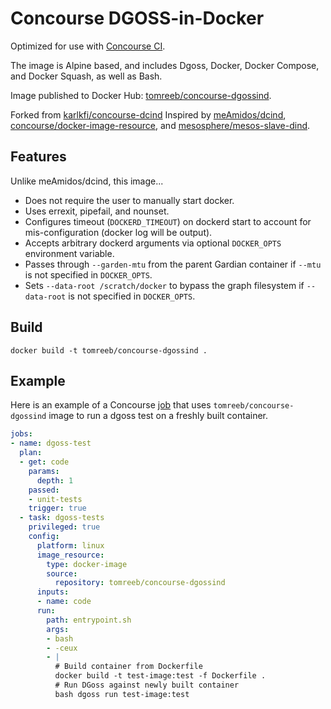 # Concourse DGOSS-in-Docker

Optimized for use with [Concourse CI](http://concourse.ci/).

The image is Alpine based, and includes Dgoss, Docker, Docker Compose, and Docker Squash, as well as Bash.

Image published to Docker Hub: [tomreeb/concourse-dgossind](https://hub.docker.com/r/tomreeb/concourse-dgossind/).

Forked from [karlkfi/concourse-dcind](https://github.com/karlkfi/concourse-dcind)
Inspired by [meAmidos/dcind](https://github.com/meAmidos/dcind),  [concourse/docker-image-resource](https://github.com/concourse/docker-image-resource/blob/master/assets/common.sh), and [mesosphere/mesos-slave-dind](https://github.com/mesosphere/mesos-slave-dind).

## Features

Unlike meAmidos/dcind, this image...

- Does not require the user to manually start docker.
- Uses errexit, pipefail, and nounset.
- Configures timeout (`DOCKERD_TIMEOUT`) on dockerd start to account for mis-configuration (docker log will be output).
- Accepts arbitrary dockerd arguments via optional `DOCKER_OPTS` environment variable.
- Passes through `--garden-mtu` from the parent Gardian container if `--mtu` is not specified in `DOCKER_OPTS`.
- Sets `--data-root /scratch/docker` to bypass the graph filesystem if `--data-root` is not specified in `DOCKER_OPTS`.

## Build

```
docker build -t tomreeb/concourse-dgossind .
```

## Example

Here is an example of a Concourse [job](http://concourse.ci/concepts.html) that uses ```tomreeb/concourse-dgossind``` image to run a dgoss test on a freshly built container.

```yaml
jobs:
- name: dgoss-test
  plan:
  - get: code
    params:
      depth: 1
    passed:
    - unit-tests
    trigger: true
  - task: dgoss-tests
    privileged: true
    config:
      platform: linux
      image_resource:
        type: docker-image
        source:
          repository: tomreeb/concourse-dgossind
      inputs:
      - name: code
      run:
        path: entrypoint.sh
        args:
        - bash
        - -ceux
        - |
          # Build container from Dockerfile
          docker build -t test-image:test -f Dockerfile .
          # Run DGoss against newly built container
          bash dgoss run test-image:test
```

